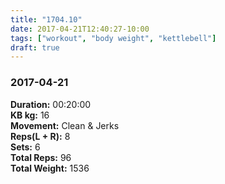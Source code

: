 ```yaml
---
title: "1704.10"
date: 2017-04-21T12:40:27-10:00
tags: ["workout", "body weight", "kettlebell"]
draft: true
---
```


### 2017-04-21

**Duration:** 00:20:00  
**KB kg:** 16  
**Movement:** Clean & Jerks  
**Reps(L + R):** 8  
**Sets:** 6  
**Total Reps:** 96  
**Total Weight:** 1536